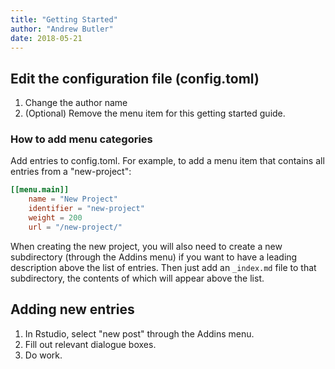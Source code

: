 ```yaml
---
title: "Getting Started"
author: "Andrew Butler"
date: 2018-05-21
---
```


## Edit the configuration file (config.toml)

1. Change the author name
2. (Optional) Remove the menu item for this getting started guide.

### How to add menu categories
Add entries to config.toml. For example, to add a menu item that contains all entries from a "new-project":

```toml
[[menu.main]]
    name = "New Project"
    identifier = "new-project"
    weight = 200
    url = "/new-project/"
```

When creating the new project, you will also need to create a new subdirectory (through the Addins menu) if you want to have a leading description above the list of entries. Then just add an `_index.md` file to that subdirectory, the contents of which will appear above the list.

## Adding new entries

1. In Rstudio, select "new post" through the Addins menu.
2. Fill out relevant dialogue boxes.
3. Do work.